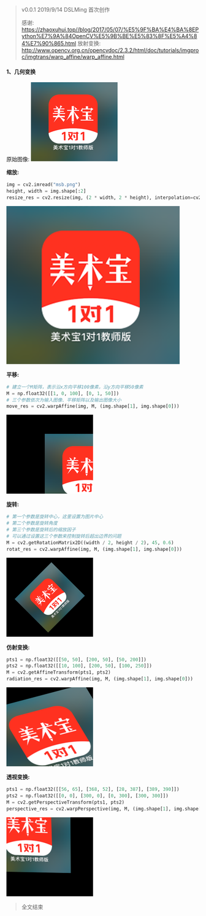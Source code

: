 > v0.0.1 2019/9/14 DSLMing
> 首次创作
>
> 感谢:
> https://zhaoxuhui.top//blog/2017/05/07/%E5%9F%BA%E4%BA%8EPython%E7%9A%84OpenCV%E5%9B%BE%E5%83%8F%E5%A4%84%E7%90%865.html
> 放射变换: http://www.opencv.org.cn/opencvdoc/2.3.2/html/doc/tutorials/imgproc/imgtrans/warp_affine/warp_affine.html
#### 1、几何变换
原始图像:
<img src="msb.png">

**缩放:**
```python
img = cv2.imread("msb.png")
height, width = img.shape[:2]
resize_res = cv2.resize(img, (2 * width, 2 * height), interpolation=cv2.INTER_CUBIC)
```
<img src="resize.png">

**平移:**
```python
# 建立一个M矩阵，表示沿x方向平移100像素，沿y方向平移50像素
M = np.float32([[1, 0, 100], [0, 1, 50]])
# 三个参数依次为输入图像、平移矩阵以及输出图像大小
move_res = cv2.warpAffine(img, M, (img.shape[1], img.shape[0]))
```
<img src="move_res.png">

**旋转:**
```python
# 第一个参数是旋转中心，这里设置为图片中心
# 第二个参数是旋转角度
# 第三个参数是旋转后的缩放因子
# 可以通过设置这三个参数来控制旋转后超出边界的问题
M = cv2.getRotationMatrix2D((width / 2, height / 2), 45, 0.6)
rotat_res = cv2.warpAffine(img, M, (img.shape[1], img.shape[0]))
```
<img src="rotat_res.png">

**仿射变换:**
```python
pts1 = np.float32([[50, 50], [200, 50], [50, 200]])
pts2 = np.float32([[10, 100], [200, 50], [100, 250]])
M = cv2.getAffineTransform(pts1, pts2)
radiation_res = cv2.warpAffine(img, M, (img.shape[1], img.shape[0]))
```
<img src="radiation_res.png">

**透视变换:**
```python
pts1 = np.float32([[56, 65], [368, 52], [28, 387], [389, 390]])
pts2 = np.float32([[0, 0], [300, 0], [0, 300], [300, 300]])
M = cv2.getPerspectiveTransform(pts1, pts2)
perspective_res = cv2.warpPerspective(img, M, (img.shape[1], img.shape[0]))
```
<img src="perspective_res.png">


> 全文结束
